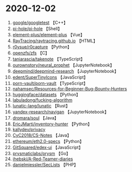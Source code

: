 # 2020-12-02

1. [google/googletest](https://github.com/google/googletest) 【C++】
2. [pi-hole/pi-hole](https://github.com/pi-hole/pi-hole) 【Shell】
3. [element-plus/element-plus](https://github.com/element-plus/element-plus) 【Vue】
4. [RayTracing/raytracing.github.io](https://github.com/RayTracing/raytracing.github.io) 【HTML】
5. [r0ysue/r0capture](https://github.com/r0ysue/r0capture) 【Python】
6. [openzfs/zfs](https://github.com/openzfs/zfs) 【C】
7. [taniarascia/takenote](https://github.com/taniarascia/takenote) 【TypeScript】
8. [ourownstory/neural_prophet](https://github.com/ourownstory/neural_prophet) 【JupyterNotebook】
9. [deepmind/deepmind-research](https://github.com/deepmind/deepmind-research) 【JupyterNotebook】
10. [edent/SuperTinyIcons](https://github.com/edent/SuperTinyIcons) 【JavaScript】
11. [porn-vault/porn-vault](https://github.com/porn-vault/porn-vault) 【TypeScript】
12. [nahamsec/Resources-for-Beginner-Bug-Bounty-Hunters](https://github.com/nahamsec/Resources-for-Beginner-Bug-Bounty-Hunters) 
13. [huggingface/datasets](https://github.com/huggingface/datasets) 【Python】
14. [labuladong/fucking-algorithm](https://github.com/labuladong/fucking-algorithm) 
15. [lunatic-lang/lunatic](https://github.com/lunatic-lang/lunatic) 【Rust】
16. [yandex-research/navigan](https://github.com/yandex-research/navigan) 【JupyterNotebook】
17. [dromara/soul](https://github.com/dromara/soul) 【Java】
18. [EricJMarti/inventory-hunter](https://github.com/EricJMarti/inventory-hunter) 【Python】
19. [kallydev/privacy](https://github.com/kallydev/privacy) 
20. [CyC2018/CS-Notes](https://github.com/CyC2018/CS-Notes) 【Java】
21. [ethereum/eth2.0-specs](https://github.com/ethereum/eth2.0-specs) 【Python】
22. [GitSquared/edex-ui](https://github.com/GitSquared/edex-ui) 【JavaScript】
23. [prysmaticlabs/prysm](https://github.com/prysmaticlabs/prysm) 【Go】
24. [ihebski/A-Red-Teamer-diaries](https://github.com/ihebski/A-Red-Teamer-diaries) 
25. [danielmiessler/SecLists](https://github.com/danielmiessler/SecLists) 【PHP】
